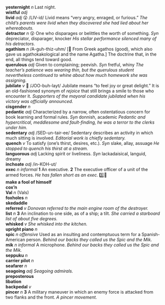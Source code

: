 __yesternight__ _n_ Last night.  
__wistful__ _adj_  
__livid__ _adj_ :astonished: /LIV-id/ Livid means “very angry, enraged, or furious.” _The child’s parents were livid when they discovered she had lied about her whereabouts._  
__detractor__ _n_ :astonished: One who disparages or belittles the worth of something. _Syn_ depreciator, disparager, knocker _His stellar performance silenced many of his detractors._  
__agathism__ _n_ /A-guh-thiz-uhm/ [:scroll: From Greek agathos (good), which also gave us agathokakological and the name Agatha.] The doctrine that, in the end, all things tend toward good.  
__querulous__ _adj_ Given to complaining; peevish. _Syn_ fretful, whiny _The teacher’s patience was wearing thin, but the querulous student nevertheless continued to whine about how much homework she was assigning._  
__jubilate__ _v_ :dart: /JOO-buh-layt/ Jubilate means “to feel joy or great delight.” It is an old-fashioned synonym of _rejoice_ that still brings a smile to those who encounter it. _Supporters of the mayoral candidate jubilated when his victory was officially announced._  
__cisgender__ _n_  
__pedantic__ _adj_ Characterized by a narrow, often ostentatious concern for book learning and formal rules. _Syn_ donnish, academic _Pedantic and hypercritical, meddlesome and fault-finding, he was a terror to the clerks under him._  
__sedentary__ _adj_ /SED-un-tair-ee/ Sedentary describes an activity in which much sitting is involved. _Editorial work is chiefly sedentary._  
__quench__ _v_ To satisfy (one’s thirst, desires, etc.). _Syn_ slake, allay, assuage _He stopped to quench his thirst at a stream._  
__languorous__ _adj_ Lacking spirit or liveliness. _Syn_ lackadaisical, languid, dreamy  
__inchoate__ _adj_ /in-KOH-ut/  
__exec__ _n_ _informal_ __1__ An executive. __2__ The executive officer of a unit of the armed forces. _He has fallen short as an exec._ :three::hammer:  
__make a fool of himself__  
__cox’n__  
__Val__ _n_ (Vals)  
__foxholes__ _n_  
__skedaddle__  
__referred__ _v_ _Donovan referred to the main engine room of the destroyer._  
__list__ _n_ __3__ An inclination to one side, as of a ship; a tilt. _She carried a starboard list of about five degrees._  
__whisked__ _v_ _She whisked into the kitchen._  
__upright piano__ _n_  
__spic__ _n_ _offensive_ Used as an insulting and contemptuous term for a Spanish-American person. _Behind our backs they called us the Spic and the Mik._  
__mik__ _n_ _informal_ A microphone. _Behind our backs they called us the Spic and the Mik._  
__seppuku__ _n_  
__carrier pilot__ _n_  
__seafarer__ _n_  
__seagoing__ _adj_ _Seagoing admirals._  
__preposterous__  
__libation__  
__backpedal__ _v_  
__pincer__ _n_ __3__ A military maneuver in which an enemy force is attacked from two flanks and the front. _A pincer movement._  
